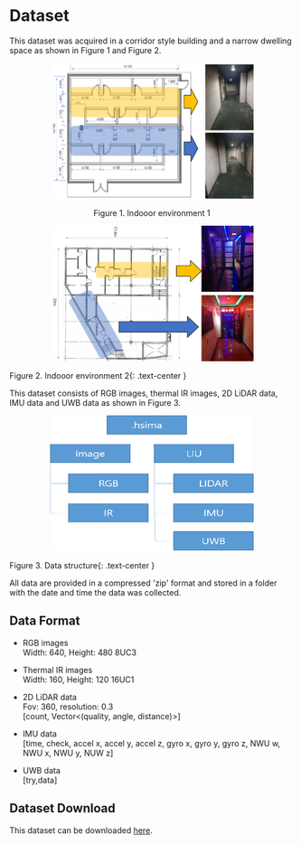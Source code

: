 # Dataset
This dataset was acquired in a corridor style building and a narrow dwelling space as shown in Figure 1 and Figure 2.

<p align="center"><img src="Indoor_environment_1.png"  width="360" height="240"></p>
<center>Figure 1. Indooor environment 1</center>

<p align="center"><img src="Indoor_environment_2.png"  width="360" height="240"></p>
Figure 2. Indooor environment 2{: .text-center }  

This dataset consists of RGB images, thermal IR images, 2D LiDAR data, IMU data and UWB data as shown in Figure 3.  

<p align="center"><img src="data_structure.png" width="360" height="240"></p>
Figure 3. Data structure{: .text-center }  

All data are provided in a compressed 'zip' format and stored in a folder with the date and time the data was collected.  

## Data Format
- RGB images  
Width: 640, Height: 480 8UC3  

- Thermal IR images  
Width: 160, Height: 120 16UC1  

- 2D LiDAR data  
Fov: 360, resolution: 0.3  
[count, Vector<(quality, angle, distance)>]  

- IMU data  
[time, check, accel x, accel y, accel z, gyro x, gyro y, gyro z, NWU w, NWU x, NWU y, NUW z]  

- UWB data  
[try,data]  



## Dataset Download
This dataset can be downloaded [here](https://drive.google.com/drive/folders/1pY3LgR_v4fpzPi170MBkokT65ScvDaCa?usp=sharing).



